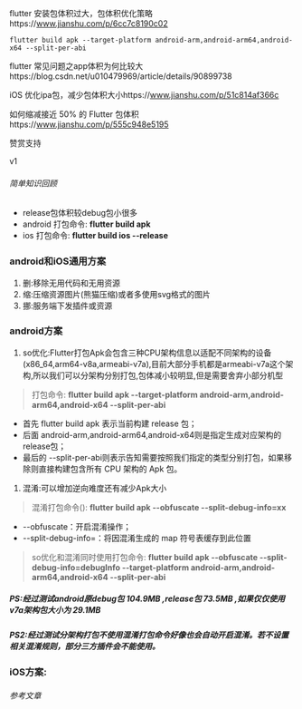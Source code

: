 flutter 安装包体积过大，包体积优化策略https://www.jianshu.com/p/6cc7c8190c02



```
flutter build apk --target-platform android-arm,android-arm64,android-x64 --split-per-abi
```

flutter 常见问题之app体积为何比较大https://blog.csdn.net/u010479969/article/details/90899738

iOS 优化ipa包，减少包体积大小https://www.jianshu.com/p/51c814af366c

如何缩减接近 50% 的 Flutter 包体积https://www.jianshu.com/p/555c948e5195

赞赏支持

v1

###### 简单知识回顾

- release包体积较debug包小很多
- android 打包命令: **flutter build apk**
- ios 打包命令: **flutter build ios --release**

### android和iOS通用方案

1. 删:移除无用代码和无用资源
2. 缩:压缩资源图片(熊猫压缩)或者多使用svg格式的图片
3. 挪:服务端下发插件或资源

### android方案

1. so优化:Flutter打包Apk会包含三种CPU架构信息以适配不同架构的设备(x86_64,arm64-v8a,armeabi-v7a),目前大部分手机都是armeabi-v7a这个架构,所以我们可以分架构分别打包,包体减小较明显,但是需要舍弃小部分机型

> 打包命令: **flutter build apk --target-platform android-arm,android-arm64,android-x64 --split-per-abi**

- 首先 flutter build apk 表示当前构建 release 包；
- 后面 android-arm,android-arm64,android-x64则是指定生成对应架构的release包；
- 最后的 --split-per-abi则表示告知需要按照我们指定的类型分别打包，如果移除则直接构建包含所有 CPU 架构的 Apk 包。

1. 混淆:可以增加逆向难度还有减少Apk大小

> 混淆打包命令(): **flutter build apk --obfuscate --split-debug-info=xx**

- --obfuscate：开启混淆操作；
- --split-debug-info=：将因混淆生成的 map 符号表缓存到此位置

> so优化和混淆同时使用打包命令: **flutter build apk --obfuscate --split-debug-info=debugInfo  --target-platform android-arm,android-arm64,android-x64 --split-per-abi**

##### PS:经过测试android原debug包 *104.9MB* ,release包 *73.5MB* ,如果仅仅使用v7a架构包大小为 *29.1MB*

##### PS2:经过测试分架构打包不使用混淆打包命令好像也会自动开启混淆。若不设置相关混淆规则，部分三方插件会不能使用。

### iOS方案:

###### 参考文章